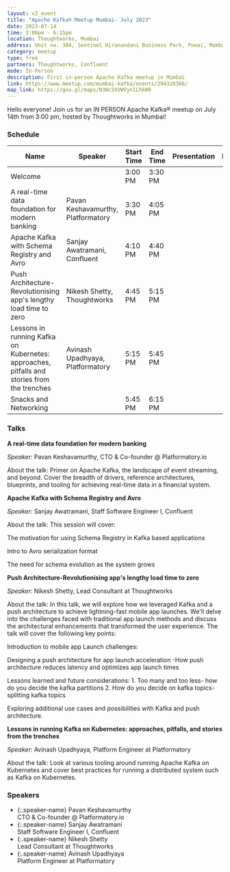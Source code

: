 ```yaml
---
layout: v2_event
title: "Apache Kafka® Meetup Mumbai- July 2023"
date: 2023-07-14
time: 3:00pm - 6:15pm
location: Thoughtworks, Mumbai
address: Unit no. 304, Sentinel Hiranandani Business Park, Powai, Mumbai, Maharashtra 400076
category: meetup
type: free
partners: Thoughtworks, Confluent
mode: In-Person
description: First in-person Apache Kafka meetup in Mumbai
link: https://www.meetup.com/mumbai-kafka/events/294320366/
map_link: https://goo.gl/maps/N3Wc5XVWVyn1LhkW9
---
```


<div class="about">
Hello everyone! Join us for an IN PERSON Apache Kafka® meetup on July 14th from 3:00 pm, hosted by Thoughtworks in Mumbai!
</div>

### Schedule

| Name                                                                                       | Speaker                            | Start Time | End Time | Presentation | Recording |
| ------------------------------------------------------------------------------------------ | ---------------------------------- | ---------- | -------- | ------------ | --------- |
| Welcome                                                                                    |                                    | 3:00 PM    | 3:30 PM  |              |           |
| A real-time data foundation for modern banking                                             | Pavan Keshavamurthy, Platformatory | 3:30 PM    | 4:05 PM  |              |           |
| Apache Kafka with Schema Registry and Avro                                                 | Sanjay Awatramani, Confluent       | 4:10 PM    | 4:40 PM  |              |           |
| Push Architecture-Revolutionising app's lengthy load time to zero                          | Nikesh Shetty, Thoughtworks        | 4:45 PM    | 5:15 PM  |              |           |
| Lessons in running Kafka on Kubernetes: approaches, pitfalls and stories from the trenches | Avinash Upadhyaya, Platformatory   | 5:15 PM    | 5:45 PM  |              |           |
| Snacks and Networking                                                                      |                                    | 5:45 PM    | 6:15 PM  |              |           |

### Talks

**A real-time data foundation for modern banking**

_Speaker:_ Pavan Keshavamurthy, CTO & Co-founder @ Platformatory.io

About the talk: Primer on Apache Kafka, the landscape of event streaming, and beyond. Cover the breadth of drivers, reference architectures, blueprints, and tooling for achieving real-time data in a financial system.

**Apache Kafka with Schema Registry and Avro**

_Speaker:_ Sanjay Awatramani, Staff Software Engineer I, Confluent

About the talk: This session will cover:

The motivation for using Schema Registry in Kafka based applications

Intro to Avro serialization format

The need for schema evolution as the system grows

**Push Architecture-Revolutionising app's lengthy load time to zero**

_Speaker:_ Nikesh Shetty, Lead Consultant at Thoughtworks

About the talk: In this talk, we will explore how we leveraged Kafka and a push architecture to achieve lightning-fast mobile app launches. We'll delve into the challenges faced with traditional app launch methods and discuss the architectural enhancements that transformed the user experience. The talk will cover the following key points:

Introduction to mobile app Launch challenges:

Designing a push architecture for app launch acceleration -How push architecture reduces latency and optimizes app launch times

Lessons learned and future considerations: 1. Too many and too less- how do you decide the kafka partitions 2. How do you decide on kafka topics- splitting kafka topics

Exploring additional use cases and possibilities with Kafka and push architecture.

**Lessons in running Kafka on Kubernetes: approaches, pitfalls, and stories from the trenches**

_Speaker:_ Avinash Upadhyaya, Platform Engineer at Platformatory

About the talk: Look at various tooling around running Apache Kafka on Kubernetes and cover best practices for running a distributed system such as Kafka on Kubernetes.

### Speakers

- {:.speaker-name} Pavan Keshavamurthy <br> <span class="speaker-description"> CTO & Co-founder @ Platformatory.io</span>
- {:.speaker-name} Sanjay Awatramani <br> <span class="speaker-description"> Staff Software Engineer I, Confluent</span>
- {:.speaker-name} Nikesh Shetty <br> <span class="speaker-description"> Lead Consultant at Thoughtworks</span>
- {:.speaker-name} Avinash Upadhyaya <br> <span class="speaker-description"> Platform Engineer at Platformatory</span>
